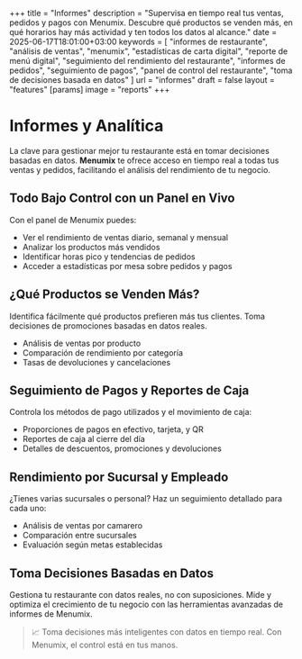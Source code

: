 +++
title = "Informes"
description = "Supervisa en tiempo real tus ventas, pedidos y pagos con Menumix. Descubre qué productos se venden más, en qué horarios hay más actividad y ten todos los datos al alcance."
date = 2025-06-17T18:01:00+03:00
keywords = [
  "informes de restaurante",
  "análisis de ventas",
  "menumix",
  "estadísticas de carta digital",
  "reporte de menú digital",
  "seguimiento del rendimiento del restaurante",
  "informes de pedidos",
  "seguimiento de pagos",
  "panel de control del restaurante",
  "toma de decisiones basada en datos"
]
url = "informes"
draft = false
layout = "features"
[params]
  image = "reports"
+++

# Informes y Analítica

La clave para gestionar mejor tu restaurante está en tomar decisiones basadas en datos. **Menumix** te ofrece acceso en tiempo real a todas tus ventas y pedidos, facilitando el análisis del rendimiento de tu negocio.

## Todo Bajo Control con un Panel en Vivo

Con el panel de Menumix puedes:
- Ver el rendimiento de ventas diario, semanal y mensual  
- Analizar los productos más vendidos  
- Identificar horas pico y tendencias de pedidos  
- Acceder a estadísticas por mesa sobre pedidos y pagos

## ¿Qué Productos se Venden Más?

Identifica fácilmente qué productos prefieren más tus clientes. Toma decisiones de promociones basadas en datos reales.

- Análisis de ventas por producto  
- Comparación de rendimiento por categoría  
- Tasas de devoluciones y cancelaciones

## Seguimiento de Pagos y Reportes de Caja

Controla los métodos de pago utilizados y el movimiento de caja:
- Proporciones de pagos en efectivo, tarjeta, y QR  
- Reportes de caja al cierre del día  
- Detalles de descuentos, promociones y devoluciones

## Rendimiento por Sucursal y Empleado

¿Tienes varias sucursales o personal? Haz un seguimiento detallado para cada uno:
- Análisis de ventas por camarero  
- Comparación entre sucursales  
- Evaluación según metas establecidas

## Toma Decisiones Basadas en Datos

Gestiona tu restaurante con datos reales, no con suposiciones. Mide y optimiza el crecimiento de tu negocio con las herramientas avanzadas de informes de Menumix.

> 📈 Toma decisiones más inteligentes con datos en tiempo real. Con Menumix, el control está en tus manos.